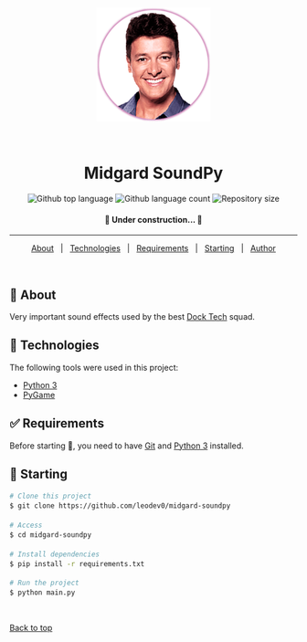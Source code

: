 <div align="center" id="top"> 
  <img src="./.github/icon.png" alt="Midgard SoundPy" width="200"/>

  &#xa0;

</div>

<h1 align="center">Midgard SoundPy</h1>

<p align="center">
  <img alt="Github top language" src="https://img.shields.io/github/languages/top/leodev0/midgard-soundpy?color=56BEB8">

  <img alt="Github language count" src="https://img.shields.io/github/languages/count/leodev0/midgard-soundpy?color=56BEB8">

  <img alt="Repository size" src="https://img.shields.io/github/repo-size/leodev0/midgard-soundpy?color=56BEB8">

  <!-- <img alt="License" src="https://img.shields.io/github/license/leodev0/midgard-soundpy?color=56BEB8"> -->

  <!-- <img alt="Github issues" src="https://img.shields.io/github/issues/leodev0/midgard-soundpy?color=56BEB8" /> -->

  <!-- <img alt="Github forks" src="https://img.shields.io/github/forks/leodev0/midgard-soundpy?color=56BEB8" /> -->

  <!-- <img alt="Github stars" src="https://img.shields.io/github/stars/leodev0/midgard-soundpy?color=56BEB8" /> -->
</p>

<!-- Status -->

<h4 align="center"> 
	🚧  Under construction...  🚧
</h4> 

<hr>

<p align="center">
  <a href="#dart-about">About</a> &#xa0; | &#xa0; 
  <!-- <a href="#sparkles-features">Features</a> &#xa0; | &#xa0; -->
  <a href="#rocket-technologies">Technologies</a> &#xa0; | &#xa0;
  <a href="#white_check_mark-requirements">Requirements</a> &#xa0; | &#xa0;
  <a href="#checkered_flag-starting">Starting</a> &#xa0; | &#xa0;
  <!-- <a href="#memo-license">License</a> &#xa0; | &#xa0; -->
  <a href="https://github.com/leodev0" target="_blank">Author</a>
</p>

<br>

## :dart: About ##

Very important sound effects used by the best [Dock Tech](https://dock.tech/) squad.

<!-- ## :sparkles: Features ##

:heavy_check_mark: Feature 1;\
:heavy_check_mark: Feature 2;\
:heavy_check_mark: Feature 3; -->

## :rocket: Technologies ##

The following tools were used in this project:

- [Python 3](https://www.python.org/)
- [PyGame](https://www.pygame.org/)

## :white_check_mark: Requirements ##

Before starting :checkered_flag:, you need to have [Git](https://git-scm.com) and [Python 3](https://www.python.org/) installed.

## :checkered_flag: Starting ##

```bash
# Clone this project
$ git clone https://github.com/leodev0/midgard-soundpy

# Access
$ cd midgard-soundpy

# Install dependencies
$ pip install -r requirements.txt

# Run the project
$ python main.py
```

<!-- ## :memo: License ##

This project is under license from MIT. For more details, see the [LICENSE](LICENSE.md) file.


Made with :heart: by <a href="https://github.com/leodev0" target="_blank">Leo</a> -->

&#xa0;

<a href="#top">Back to top</a>

